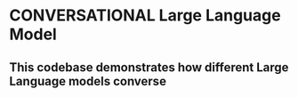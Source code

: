 # CONVERSATIONAL Large Language Model

## This codebase demonstrates how different Large Language models converse

